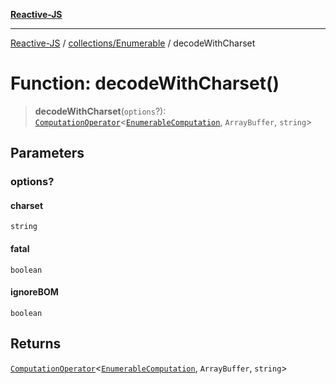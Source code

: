[**Reactive-JS**](../../../README.md)

***

[Reactive-JS](../../../README.md) / [collections/Enumerable](../README.md) / decodeWithCharset

# Function: decodeWithCharset()

> **decodeWithCharset**(`options`?): [`ComputationOperator`](../../../computations/type-aliases/ComputationOperator.md)\<[`EnumerableComputation`](../interfaces/EnumerableComputation.md), `ArrayBuffer`, `string`\>

## Parameters

### options?

#### charset

`string`

#### fatal

`boolean`

#### ignoreBOM

`boolean`

## Returns

[`ComputationOperator`](../../../computations/type-aliases/ComputationOperator.md)\<[`EnumerableComputation`](../interfaces/EnumerableComputation.md), `ArrayBuffer`, `string`\>
